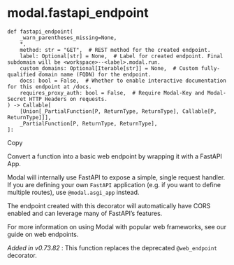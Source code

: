# modal.fastapi_endpoint

    
    
    def fastapi_endpoint(
        _warn_parentheses_missing=None,
        *,
        method: str = "GET",  # REST method for the created endpoint.
        label: Optional[str] = None,  # Label for created endpoint. Final subdomain will be <workspace>--<label>.modal.run.
        custom_domains: Optional[Iterable[str]] = None,  # Custom fully-qualified domain name (FQDN) for the endpoint.
        docs: bool = False,  # Whether to enable interactive documentation for this endpoint at /docs.
        requires_proxy_auth: bool = False,  # Require Modal-Key and Modal-Secret HTTP Headers on requests.
    ) -> Callable[
        [Union[_PartialFunction[P, ReturnType, ReturnType], Callable[P, ReturnType]]],
        _PartialFunction[P, ReturnType, ReturnType],
    ]:

Copy

Convert a function into a basic web endpoint by wrapping it with a FastAPI
App.

Modal will internally use FastAPI to expose a simple, single request handler.
If you are defining your own `FastAPI` application (e.g. if you want to define
multiple routes), use `@modal.asgi_app` instead.

The endpoint created with this decorator will automatically have CORS enabled
and can leverage many of FastAPI’s features.

For more information on using Modal with popular web frameworks, see our guide
on web endpoints.

_Added in v0.73.82_ : This function replaces the deprecated `@web_endpoint`
decorator.


